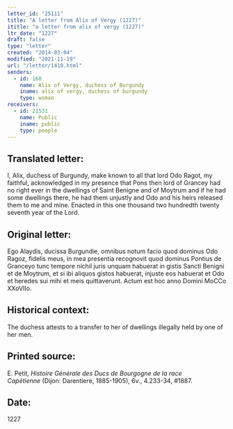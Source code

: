 ```yaml
---
letter_id: "25111"
title: "A letter from Alix of Vergy (1227)"
ititle: "a letter from alix of vergy (1227)"
ltr_date: "1227"
draft: false
type: "letter"
created: "2014-03-04"
modified: "2021-11-19"
url: "/letter/1410.html"
senders:
  - id: 168
    name: Alix of Vergy, duchess of Burgundy
    iname: alix of vergy, duchess of burgundy
    type: woman
receivers:
  - id: 21531
    name: Public
    iname: public
    type: people
---
```

<h2> Translated letter:</h2>I, Alix, duchess of Burgundy, make known to all that lord Odo Ragot, my faithful, acknowledged in my presence that Pons then lord of Grancey had no right ever in the dwellings of Saint Benigne and of Moytrum and if he had some dwellings there, he had them unjustly and Odo and his heirs released them to me and mine.  Enacted in this one thousand two hundredth twenty seventh year of the Lord.
<h2 class="mt-4"> Original letter:</h2>Ego Alaydis, ducissa Burgundie, omnibus notum facio quod dominus Odo Ragoz, fidelis meus, in mea presentia recognovit quod dominus Pontius de Granceyo tunc tempore nichil juris unquam habuerat in gistis Sancti Benigni et de Moytrum, et si ibi aliquos gistos habuerat, injuste eos habuerat et Odo et heredes sui mihi et meis quittaverunt.  Actum est hoc anno Domini MoCCo XXoVIIo.
<h2 class="mt-4"> Historical context:</h2>The duchess attests to a transfer to her of dwellings illegally held by one of her men.
<h2 class="mt-4"> Printed source:</h2><p>E. Petit, <em>Histoire&nbsp;Générale</em>&nbsp;<em>des Ducs de Bourgogne&nbsp;</em><i>de la race Capétienne&nbsp;</i>(Dijon: Darentiere, 1885-1905), 6v., 4.233-34, #1887.</p><h2 class="mt-4"> Date:</h2>1227